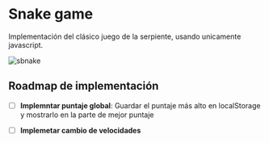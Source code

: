 # Snake game

Implementación del clásico juego de la serpiente, usando unicamente javascript.

![sbnake](https://user-images.githubusercontent.com/88730883/201002829-1350ab80-e735-47c5-9405-8b5c5f844ab3.png)

## Roadmap de implementación

- [ ] **Implemntar puntaje global**: Guardar el puntaje más alto en localStorage y mostrarlo en la parte de mejor puntaje

- [ ] **Implemetar cambio de velocidades**
